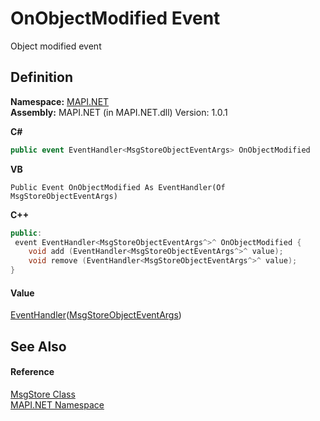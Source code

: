 # OnObjectModified Event


Object modified event



## Definition
**Namespace:** <a href="N_MAPI_NET.md">MAPI.NET</a>  
**Assembly:** MAPI.NET (in MAPI.NET.dll) Version: 1.0.1

**C#**
``` C#
public event EventHandler<MsgStoreObjectEventArgs> OnObjectModified
```
**VB**
``` VB
Public Event OnObjectModified As EventHandler(Of MsgStoreObjectEventArgs)
```
**C++**
``` C++
public:
 event EventHandler<MsgStoreObjectEventArgs^>^ OnObjectModified {
	void add (EventHandler<MsgStoreObjectEventArgs^>^ value);
	void remove (EventHandler<MsgStoreObjectEventArgs^>^ value);
}
```



#### Value
<a href="https://learn.microsoft.com/dotnet/api/system.eventhandler-1" target="_blank" rel="noopener noreferrer">EventHandler</a>(<a href="T_MAPI_NET_MsgStoreObjectEventArgs.md">MsgStoreObjectEventArgs</a>)

## See Also


#### Reference
<a href="T_MAPI_NET_MsgStore.md">MsgStore Class</a>  
<a href="N_MAPI_NET.md">MAPI.NET Namespace</a>  
